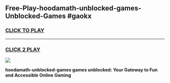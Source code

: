 
## Free-Play-hoodamath-unblocked-games-Unblocked-Games #gaokx
<h3>
<a href="https://news.freeplayer.one?title=hoodamath-unblocked-games&ref=8M">CLICK TO PLAY</a></h3>
<hr>

<h3>
<a href="https://news.freeplayer.one?title=hoodamath-unblocked-games&ref=8M">CLICK 2 PLAY</a>
  
</h3>

<a href="https://news.freeplayer.one?title=hoodamath-unblocked-games&ref=8M"><img src="https://clearcache.store/games.png"></a>


**hoodamath-unblocked-games games unblocked: Your Gateway to Fun and Accessible Online Gaming**
